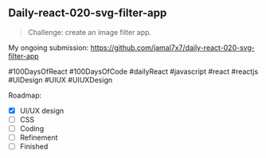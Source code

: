 ## Daily-react-020-svg-filter-app

> Challenge: create an image filter app.

My ongoing submission: https://github.com/jamal7x7/daily-react-020-svg-filter-app

#100DaysOfReact #100DaysOfCode #dailyReact #javascript #react #reactjs #UIDesign #UIUX #UIUXDesign

Roadmap:

- [x] UI/UX design
- [ ] CSS
- [ ] Coding
- [ ] Refinement
- [ ] Finished
